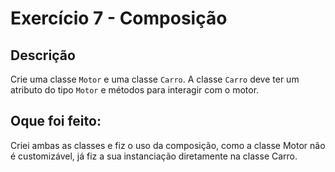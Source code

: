 # Exercício 7 - Composição

## Descrição

Crie uma classe `Motor` e uma classe `Carro`. A classe `Carro` deve ter um atributo do tipo `Motor`
e métodos para interagir com o motor.

## Oque foi feito:

Criei ambas as classes e fiz o uso da composição, como a classe Motor não é customizável, já fiz a sua 
instanciação diretamente na classe Carro.